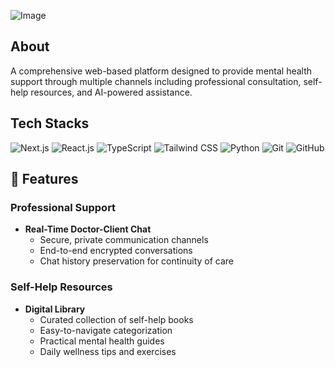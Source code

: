 ![Image](https://github.com/user-attachments/assets/ef1fd885-53ec-4dba-bd76-2b882f32bbb4) 

  ## About

A comprehensive web-based platform designed to provide mental health support through multiple channels including professional consultation, self-help resources, and AI-powered assistance.


## Tech Stacks

![Next.js](https://img.shields.io/badge/Next.js-%23000000.svg?style=for-the-badge&logo=next.js&logoColor=white)
![React.js](https://img.shields.io/badge/React.js-%2320232a.svg?style=for-the-badge&logo=react&logoColor=%2361DAFB)
![TypeScript](https://img.shields.io/badge/TypeScript-%233178c6.svg?style=for-the-badge&logo=typescript&logoColor=white)
![Tailwind CSS](https://img.shields.io/badge/Tailwind%20CSS-%2338B2AC.svg?style=for-the-badge&logo=tailwind-css&logoColor=white)
![Python](https://img.shields.io/badge/Python-%233776ab.svg?style=for-the-badge&logo=python&logoColor=white)
![Git](https://img.shields.io/badge/Git-%23f05032.svg?style=for-the-badge&logo=git&logoColor=white)
![GitHub](https://img.shields.io/badge/GitHub-%23121011.svg?style=for-the-badge&logo=github&logoColor=white)


## 🌟 Features

### Professional Support
- **Real-Time Doctor-Client Chat**
  - Secure, private communication channels
  - End-to-end encrypted conversations
  - Chat history preservation for continuity of care

### Self-Help Resources
- **Digital Library**
  - Curated collection of self-help books
  - Easy-to-navigate categorization
  - Practical mental health guides
  - Daily wellness tips and exercises
